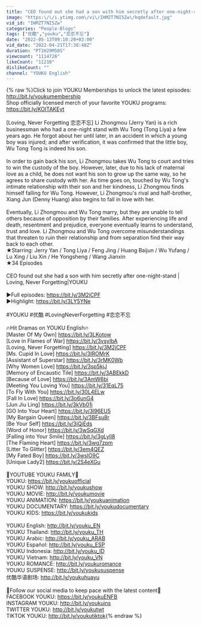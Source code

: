 ```yaml
---
title: "CEO found out she had a son with him secretly after one-night-stand | Loving, Never Forgetting|YOUKU"
image: "https:\/\/i.ytimg.com\/vi\/IHMZT7NI5Zw\/hqdefault.jpg"
vid_id: "IHMZT7NI5Zw"
categories: "People-Blogs"
tags: ["优酷","youku","恋恋不忘"]
date: "2022-05-13T09:10:20+03:00"
vid_date: "2022-04-21T17:38:48Z"
duration: "PT1H29M50S"
viewcount: "1114726"
likeCount: "11210"
dislikeCount: ""
channel: "YOUKU English"
---
```

{% raw %}Click to join YOUKU Memberships to unlock the latest episodes: <a rel="nofollow" target="blank" href="http://bit.ly/youkumembership">http://bit.ly/youkumembership</a><br />Shop officially licensed merch of your favorite YOUKU programs: <a rel="nofollow" target="blank" href="https://bit.ly/KOITAKEyt">https://bit.ly/KOITAKEyt</a><br /><br />[Loving, Never Forgetting 恋恋不忘] Li Zhongmou (Jerry Yan) is a rich businessman who had a one-night stand with Wu Tong (Tong Liya) a few years ago. He forgot about her until later, in an accident in which a young boy was injured; and after verification, it was confirmed that the little boy, Wu Tong Tong is indeed his son.<br /><br />In order to gain back his son, Li Zhongmou takes Wu Tong to court and tries to win the custody of the boy. However, later, due to his lack of maternal love as a child, he does not want his son to grow up the same way, so he agrees to share custody with her. As time goes on, touched by Wu Tong's intimate relationship with their son and her kindness, Li Zhongmou finds himself falling for Wu Tong. However, Li Zhongmou's rival and half-brother, Xiang Jun (Denny Huang) also begins to fall in love with her.<br /><br />Eventually, Li Zhongmou and Wu Tong marry, but they are unable to tell others because of opposition by their families. After experiencing life and death, resentment and prejudice, everyone eventually learns to understand, trust and love. Li Zhongmou and Wu Tong overcome misunderstandings that threaten to ruin their relationship and from separation find their way back to each other.<br />★Starring: Jerry Yan / Tong Liya / Feng Jing / Huang Baijun / Wu Yufang / Lu Xing / Liu Xin / He Yongsheng / Wang Jianxin<br />★34 Episodes<br /><br />CEO found out she had a son with him secretly after one-night-stand | Loving, Never Forgetting|YOUKU<br /><br />▶Full episodes: <a rel="nofollow" target="blank" href="https://bit.ly/3M2jCPF">https://bit.ly/3M2jCPF</a><br />▶Highlight: <a rel="nofollow" target="blank" href="https://bit.ly/3LY5YNe">https://bit.ly/3LY5YNe</a><br /><br />#YOUKU #优酷 #LovingNeverForgetting #恋恋不忘<br /><br />🔥Hit Dramas on YOUKU English🔥<br />[Master Of My Own] <a rel="nofollow" target="blank" href="https://bit.ly/3LKotow">https://bit.ly/3LKotow</a><br />[Love in Flames of War] <a rel="nofollow" target="blank" href="https://bit.ly/3vsyIbA">https://bit.ly/3vsyIbA</a><br />[Loving, Never Forgetting] <a rel="nofollow" target="blank" href="https://bit.ly/3M2jCPF">https://bit.ly/3M2jCPF</a><br />[Ms. Cupid In Love] <a rel="nofollow" target="blank" href="https://bit.ly/3IROMrK">https://bit.ly/3IROMrK</a><br />[Assistant of Superstar] <a rel="nofollow" target="blank" href="https://bit.ly/3rMK0Wb">https://bit.ly/3rMK0Wb</a><br />[Why Women Love] <a rel="nofollow" target="blank" href="https://bit.ly/3sp5kjJ">https://bit.ly/3sp5kjJ</a><br />[Memory of Encaustic Tile] <a rel="nofollow" target="blank" href="https://bit.ly/3ABEkkD">https://bit.ly/3ABEkkD</a><br />[Because of Love] <a rel="nofollow" target="blank" href="https://bit.ly/3AmW6bi">https://bit.ly/3AmW6bi</a><br />[Meeting You Loving You] <a rel="nofollow" target="blank" href="https://bit.ly/31EqL75">https://bit.ly/31EqL75</a><br />[To Fly With You] <a rel="nofollow" target="blank" href="https://bit.ly/30L4ELw">https://bit.ly/30L4ELw</a><br />[Fall In Love] <a rel="nofollow" target="blank" href="https://bit.ly/3o6unG4">https://bit.ly/3o6unG4</a><br />[Jun Jiu Ling] <a rel="nofollow" target="blank" href="https://bit.ly/3kVb01i">https://bit.ly/3kVb01i</a><br />[GO Into Your Heart] <a rel="nofollow" target="blank" href="https://bit.ly/3l96EU5">https://bit.ly/3l96EU5</a><br />[My Bargain Queen] <a rel="nofollow" target="blank" href="https://bit.ly/3BFsu8r">https://bit.ly/3BFsu8r</a><br />[Be Your Self] <a rel="nofollow" target="blank" href="https://bit.ly/3iQiEds">https://bit.ly/3iQiEds</a><br />[Word of Honor] <a rel="nofollow" target="blank" href="https://bit.ly/3wSqGXd">https://bit.ly/3wSqGXd</a><br />[Falling into Your Smile] <a rel="nofollow" target="blank" href="https://bit.ly/3gLyll8">https://bit.ly/3gLyll8</a><br />[The Flaming Heart] <a rel="nofollow" target="blank" href="https://bit.ly/3wg7zpm">https://bit.ly/3wg7zpm</a><br />[Litter To Glitter] <a rel="nofollow" target="blank" href="https://bit.ly/3em4QEZ">https://bit.ly/3em4QEZ</a><br />[My Fated Boy] <a rel="nofollow" target="blank" href="https://bit.ly/3wsIO9C">https://bit.ly/3wsIO9C</a><br />[Unique Lady2] <a rel="nofollow" target="blank" href="https://bit.ly/2S4eXGu">https://bit.ly/2S4eXGu</a><br /><br />💖YOUTUBE YOUKU FAMILY💖<br />YOUKU: <a rel="nofollow" target="blank" href="https://bit.ly/youkuofficial">https://bit.ly/youkuofficial</a><br />YOUKU SHOW: <a rel="nofollow" target="blank" href="http://bit.ly/youkushow">http://bit.ly/youkushow</a><br />YOUKU MOVIE: <a rel="nofollow" target="blank" href="http://bit.ly/youkumovie">http://bit.ly/youkumovie</a><br />YOUKU ANIMATION: <a rel="nofollow" target="blank" href="https://bit.ly/youkuanimation">https://bit.ly/youkuanimation</a><br />YOUKU DOCUMENTARY: <a rel="nofollow" target="blank" href="https://bit.ly/youkudocumentary">https://bit.ly/youkudocumentary</a><br />YOUKU KIDS: <a rel="nofollow" target="blank" href="https://bit.ly/youkukids">https://bit.ly/youkukids</a><br /><br />YOUKU English: <a rel="nofollow" target="blank" href="http://bit.ly/youku_EN">http://bit.ly/youku_EN</a><br />YOUKU Thailand: <a rel="nofollow" target="blank" href="http://bit.ly/youku_TH">http://bit.ly/youku_TH</a><br />YOUKU Arabic: <a rel="nofollow" target="blank" href="http://bit.ly/youku_ARAB">http://bit.ly/youku_ARAB</a><br />YOUKU Español: <a rel="nofollow" target="blank" href="http://bit.ly/youku_ESP">http://bit.ly/youku_ESP</a><br />YOUKU Indonesia: <a rel="nofollow" target="blank" href="http://bit.ly/youku_ID">http://bit.ly/youku_ID</a><br />YOUKU Vietnam: <a rel="nofollow" target="blank" href="http://bit.ly/youku_VN">http://bit.ly/youku_VN</a><br />YOUKU ROMANCE: <a rel="nofollow" target="blank" href="http://bit.ly/youkuromance">http://bit.ly/youkuromance</a><br />YOUKU SUSPENSE: <a rel="nofollow" target="blank" href="http://bit.ly/youkususpense">http://bit.ly/youkususpense</a><br />优酷华语剧场: <a rel="nofollow" target="blank" href="http://bit.ly/youkuhuayu">http://bit.ly/youkuhuayu</a><br /><br />🤗Follow our social media to keep pace with the latest content🤗<br />FACEBOOK YOUKU: <a rel="nofollow" target="blank" href="https://bit.ly/youkuENFB">https://bit.ly/youkuENFB</a><br />INSTAGRAM YOUKU: <a rel="nofollow" target="blank" href="http://bit.ly/youkuins">http://bit.ly/youkuins</a><br />TWITTER YOUKU: <a rel="nofollow" target="blank" href="http://bit.ly/youkutwt">http://bit.ly/youkutwt</a><br />TIKTOK YOUKU: <a rel="nofollow" target="blank" href="http://bit.ly/youkutiktok">http://bit.ly/youkutiktok</a>{% endraw %}
